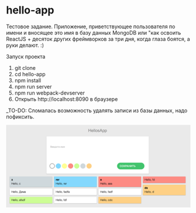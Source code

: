 # hello-app

Тестовое задание. Приложение, приветствующее пользователя по имени и вносящее это имя в базу данных MongoDB или "как освоить ReactJS + десяток других фреймворков за три дня, когда глаза боятся, а руки делают. :)

Запуск проекта

1. git clone
2. cd hello-app
3. npm install
3. npm run server
4. npm run webpack-devserver
5. Открыть http://localhost:8090 в браузере

_TO-DO: 
Сломалась возможность удалять записи из базы данных, надо пофиксить. 

![Иллюстрация к проекту](https://github.com/dshubenok/hello-app/blob/master/Снимок%20экрана%202016-10-30%20в%2019.00.51.png)
